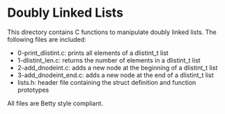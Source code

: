 # Doubly Linked Lists

This directory contains C functions to manipulate doubly linked lists. The following files are included:

- 0-print_dlistint.c: prints all elements of a dlistint_t list
- 1-dlistint_len.c: returns the number of elements in a dlistint_t list
- 2-add_dnodeint.c: adds a new node at the beginning of a dlistint_t list
- 3-add_dnodeint_end.c: adds a new node at the end of a dlistint_t list
- lists.h: header file containing the struct definition and function prototypes

All files are Betty style compliant.

